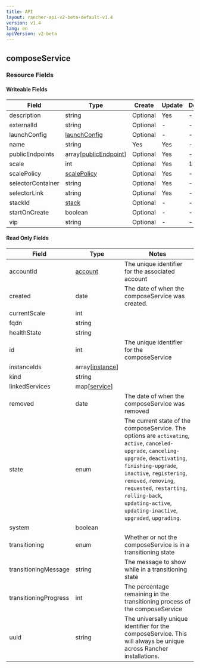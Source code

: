 ```yaml
---
title: API
layout: rancher-api-v2-beta-default-v1.4
version: v1.4
lang: en
apiVersion: v2-beta
---
```


## composeService



### Resource Fields

#### Writeable Fields

Field | Type | Create | Update | Default | Notes
---|---|---|---|---|---
description | string | Optional | Yes | - | 
externalId | string | Optional | - | - | 
launchConfig | [launchConfig]({{site.baseurl}}/rancher/{{page.version}}/{{page.lang}}/api/{{page.apiVersion}}/api-resources/launchConfig/) | Optional | - | - | 
name | string | Yes | Yes | - | 
publicEndpoints | array[[publicEndpoint]({{site.baseurl}}/rancher/{{page.version}}/{{page.lang}}/api/{{page.apiVersion}}/api-resources/publicEndpoint/)] | Optional | Yes | - | 
scale | int | Optional | Yes | 1 | 
scalePolicy | [scalePolicy]({{site.baseurl}}/rancher/{{page.version}}/{{page.lang}}/api/{{page.apiVersion}}/api-resources/scalePolicy/) | Optional | Yes | - | 
selectorContainer | string | Optional | Yes | - | 
selectorLink | string | Optional | Yes | - | 
stackId | [stack]({{site.baseurl}}/rancher/{{page.version}}/{{page.lang}}/api/{{page.apiVersion}}/api-resources/stack/) | Optional | - | - | 
startOnCreate | boolean | Optional | - | - | 
vip | string | Optional | - | - | 


#### Read Only Fields

Field | Type   | Notes
---|---|---
accountId | [account]({{site.baseurl}}/rancher/{{page.version}}/{{page.lang}}/api/{{page.apiVersion}}/api-resources/account/)  | The unique identifier for the associated account
created | date  | The date of when the composeService was created.
currentScale | int  | 
fqdn | string  | 
healthState | string  | 
id | int  | The unique identifier for the composeService
instanceIds | array[[instance]({{site.baseurl}}/rancher/{{page.version}}/{{page.lang}}/api/{{page.apiVersion}}/api-resources/instance/)]  | 
kind | string  | 
linkedServices | map[[service]({{site.baseurl}}/rancher/{{page.version}}/{{page.lang}}/api/{{page.apiVersion}}/api-resources/service/)]  | 
removed | date  | The date of when the composeService was removed
state | enum  | The current state of the composeService. The options are `activating`, `active`, `canceled-upgrade`, `canceling-upgrade`, `deactivating`, `finishing-upgrade`, `inactive`, `registering`, `removed`, `removing`, `requested`, `restarting`, `rolling-back`, `updating-active`, `updating-inactive`, `upgraded`, `upgrading`.
system | boolean  | 
transitioning | enum  | Whether or not the composeService is in a transitioning state
transitioningMessage | string  | The message to show while in a transitioning state
transitioningProgress | int  | The percentage remaining in the transitioning process of the composeService
uuid | string  | The universally unique identifier for the composeService. This will always be unique across Rancher installations.


<br>

